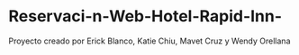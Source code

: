 # Reservaci-n-Web-Hotel-Rapid-Inn-
Proyecto creado por Erick Blanco, Katie Chiu, Mavet Cruz y Wendy Orellana
